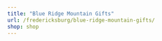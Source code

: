 ```yaml
---
title: "Blue Ridge Mountain Gifts"
url: /fredericksburg/blue-ridge-mountain-gifts/
shop: shop
---
```

